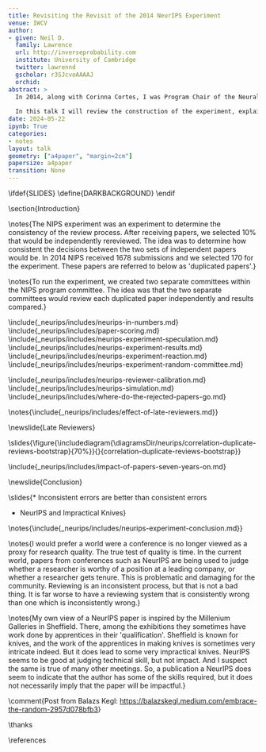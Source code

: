 ```yaml
---
title: Revisiting the Revisit of the 2014 NeurIPS Experiment
venue: IWCV
author:
- given: Neil D.
  family: Lawrence
  url: http://inverseprobability.com
  institute: University of Cambridge
  twitter: lawrennd
  gscholar: r3SJcvoAAAAJ
  orchid: 
abstract: >
  In 2014, along with Corinna Cortes, I was Program Chair of the Neural Information Processing Systems conference. At the time, when wondering about innovations for the conference, Corinna and I decided it would be interesting to test the consistency of reviewing. With this in mind, we randomly selected 10% of submissions and had them reviewed by two independent committees. 
  
  In this talk I will review the construction of the experiment, explain how the NeurIPS review process worked and talk about what I felt the implications for reviewing were, vs what the community reaction was.
date: 2024-05-22
ipynb: True
categories:
- notes
layout: talk
geometry: ["a4paper", "margin=2cm"]
papersize: a4paper
transition: None
---
```


\ifdef{SLIDES}
\define{DARKBACKGROUND}
\endif

\section{Introduction}

\notes{The NIPS experiment was an experiment to determine the consistency of the review process. After receiving papers, we selected 10% that would be independently rereviewed. The idea was to determine how consistent the decisions between the two sets of independent papers would be. In 2014 NIPS received 1678 submissions and we selected 170 for the experiment. These papers are referred to below as 'duplicated papers'.}

\notes{To run the experiment, we created two separate committees within the NIPS program committee. The idea was that the two separate committees would review each duplicated paper independently and results compared.}

\include{_neurips/includes/neurips-in-numbers.md}
\include{_neurips/includes/paper-scoring.md}
\include{_neurips/includes/neurips-experiment-speculation.md}
\include{_neurips/includes/neurips-experiment-results.md}
\include{_neurips/includes/neurips-experiment-reaction.md}
\include{_neurips/includes/neurips-experiment-random-committee.md}

<!--include{_neurips/includes/neurips-experiment.md}-->
\include{_neurips/includes/neurips-reviewer-calibration.md}
\include{_neurips/includes/neurips-simulation.md}
\include{_neurips/includes/where-do-the-rejected-papers-go.md}

\notes{\include{_neurips/includes/effect-of-late-reviewers.md}}

\newslide{Late Reviewers}

\slides{\figure{\includediagram{\diagramsDir/neurips/correlation-duplicate-reviews-bootstrap}{70%}}{}{correlation-duplicate-reviews-bootstrap}}

\include{_neurips/includes/impact-of-papers-seven-years-on.md}

\newslide{Conclusion}

\slides{* Inconsistent errors are better than consistent errors
* NeurIPS and Impractical Knives}

\notes{\include{_neurips/includes/neurips-experiment-conclusion.md}}

\notes{I would prefer a world were a conference is no longer viewed as a proxy for research quality. The true test of quality is time. In the current world, papers from conferences such as NeurIPS are being used to judge whether a researcher is worthy of a position at a leading company, or whether a researcher gets tenure. This is problematic and damaging for the community. Reviewing is an inconsistent process, but that is not a bad thing. It is far worse to have a reviewing system that is consistently wrong than one which is inconsistently wrong.}

\notes{My own view of a NeurIPS paper is inspired by the Millenium Galleries in Sheffield. There, among the exhibitions they sometimes have work done by apprentices in their 'qualification'. Sheffield is known for knives, and the work of the apprentices in making knives is sometimes very intricate indeed. But it does lead to some very impractical knives. NeurIPS seems to be good at judging technical skill, but not impact. And I suspect the same is true of many other meetings. So, a publication a NeurIPS does seem to indicate that the author has some of the skills required, but it does not necessarily imply that the paper will be impactful.}


\comment{Post from Balazs Kegl: <https://balazskegl.medium.com/embrace-the-random-2957d078bfb3>}



\thanks

\references



